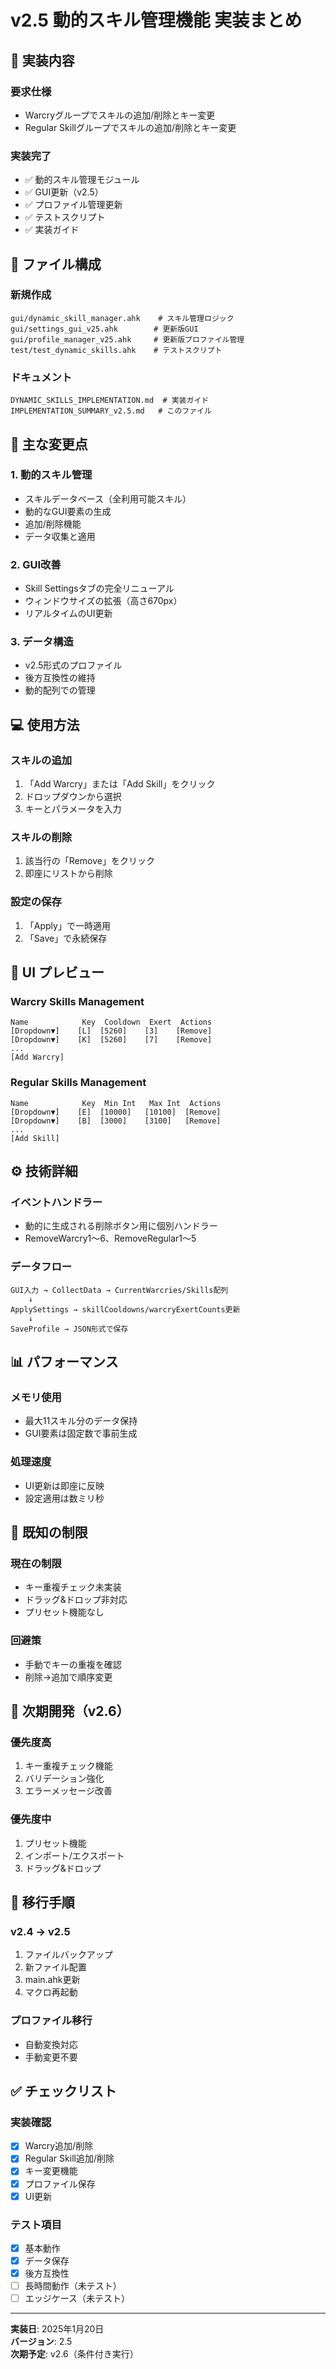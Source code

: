 # v2.5 動的スキル管理機能 実装まとめ

## 🎯 実装内容

### 要求仕様
- Warcryグループでスキルの追加/削除とキー変更
- Regular Skillグループでスキルの追加/削除とキー変更

### 実装完了
- ✅ 動的スキル管理モジュール
- ✅ GUI更新（v2.5）
- ✅ プロファイル管理更新
- ✅ テストスクリプト
- ✅ 実装ガイド

## 📁 ファイル構成

### 新規作成
```
gui/dynamic_skill_manager.ahk    # スキル管理ロジック
gui/settings_gui_v25.ahk        # 更新版GUI
gui/profile_manager_v25.ahk     # 更新版プロファイル管理
test/test_dynamic_skills.ahk    # テストスクリプト
```

### ドキュメント
```
DYNAMIC_SKILLS_IMPLEMENTATION.md  # 実装ガイド
IMPLEMENTATION_SUMMARY_v2.5.md   # このファイル
```

## 🔧 主な変更点

### 1. 動的スキル管理
- スキルデータベース（全利用可能スキル）
- 動的なGUI要素の生成
- 追加/削除機能
- データ収集と適用

### 2. GUI改善
- Skill Settingsタブの完全リニューアル
- ウィンドウサイズの拡張（高さ670px）
- リアルタイムのUI更新

### 3. データ構造
- v2.5形式のプロファイル
- 後方互換性の維持
- 動的配列での管理

## 💻 使用方法

### スキルの追加
1. 「Add Warcry」または「Add Skill」をクリック
2. ドロップダウンから選択
3. キーとパラメータを入力

### スキルの削除
1. 該当行の「Remove」をクリック
2. 即座にリストから削除

### 設定の保存
1. 「Apply」で一時適用
2. 「Save」で永続保存

## 🎨 UI プレビュー

### Warcry Skills Management
```
Name            Key  Cooldown  Exert  Actions
[Dropdown▼]    [L]  [5260]    [3]    [Remove]
[Dropdown▼]    [K]  [5260]    [7]    [Remove]
...
[Add Warcry]
```

### Regular Skills Management
```
Name            Key  Min Int   Max Int  Actions
[Dropdown▼]    [E]  [10000]   [10100]  [Remove]
[Dropdown▼]    [B]  [3000]    [3100]   [Remove]
...
[Add Skill]
```

## ⚙️ 技術詳細

### イベントハンドラー
- 動的に生成される削除ボタン用に個別ハンドラー
- RemoveWarcry1～6、RemoveRegular1～5

### データフロー
```
GUI入力 → CollectData → CurrentWarcries/Skills配列
    ↓
ApplySettings → skillCooldowns/warcryExertCounts更新
    ↓
SaveProfile → JSON形式で保存
```

## 📊 パフォーマンス

### メモリ使用
- 最大11スキル分のデータ保持
- GUI要素は固定数で事前生成

### 処理速度
- UI更新は即座に反映
- 設定適用は数ミリ秒

## 🐛 既知の制限

### 現在の制限
- キー重複チェック未実装
- ドラッグ&ドロップ非対応
- プリセット機能なし

### 回避策
- 手動でキーの重複を確認
- 削除→追加で順序変更

## 🚀 次期開発（v2.6）

### 優先度高
1. キー重複チェック機能
2. バリデーション強化
3. エラーメッセージ改善

### 優先度中
1. プリセット機能
2. インポート/エクスポート
3. ドラッグ&ドロップ

## 📝 移行手順

### v2.4 → v2.5
1. ファイルバックアップ
2. 新ファイル配置
3. main.ahk更新
4. マクロ再起動

### プロファイル移行
- 自動変換対応
- 手動変更不要

## ✅ チェックリスト

### 実装確認
- [x] Warcry追加/削除
- [x] Regular Skill追加/削除
- [x] キー変更機能
- [x] プロファイル保存
- [x] UI更新

### テスト項目
- [x] 基本動作
- [x] データ保存
- [x] 後方互換性
- [ ] 長時間動作（未テスト）
- [ ] エッジケース（未テスト）

---

**実装日**: 2025年1月20日  
**バージョン**: 2.5  
**次期予定**: v2.6（条件付き実行）